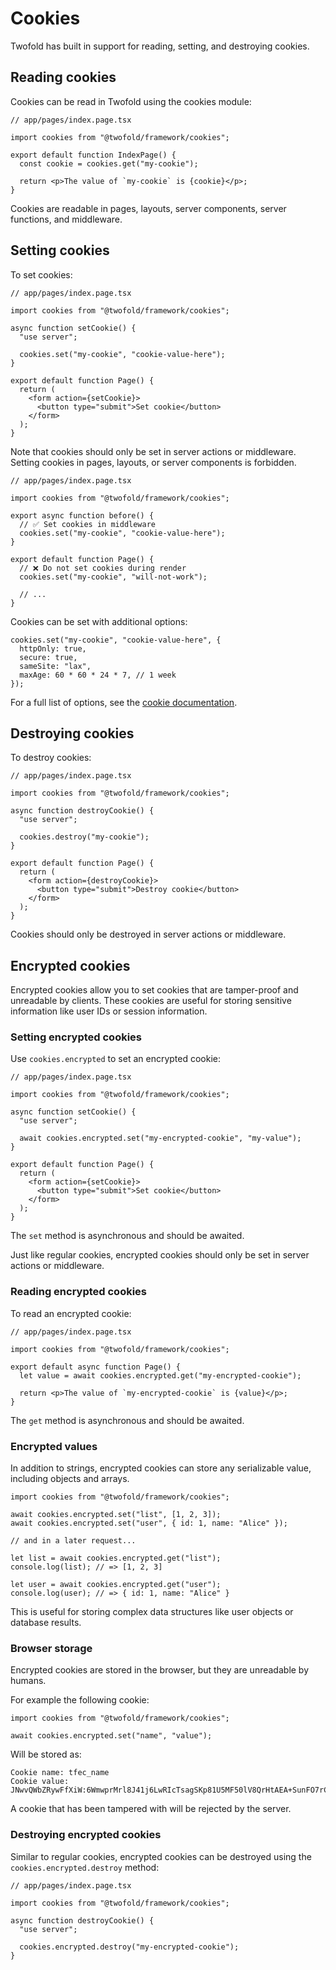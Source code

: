 # Cookies

Twofold has built in support for reading, setting, and destroying cookies.

## Reading cookies

Cookies can be read in Twofold using the cookies module:

```tsx
// app/pages/index.page.tsx

import cookies from "@twofold/framework/cookies";

export default function IndexPage() {
  const cookie = cookies.get("my-cookie");

  return <p>The value of `my-cookie` is {cookie}</p>;
}
```

Cookies are readable in pages, layouts, server components, server functions, and middleware.

## Setting cookies

To set cookies:

```tsx
// app/pages/index.page.tsx

import cookies from "@twofold/framework/cookies";

async function setCookie() {
  "use server";

  cookies.set("my-cookie", "cookie-value-here");
}

export default function Page() {
  return (
    <form action={setCookie}>
      <button type="submit">Set cookie</button>
    </form>
  );
}
```

Note that cookies should only be set in server actions or middleware. Setting cookies in pages, layouts, or server components is forbidden.

```tsx
// app/pages/index.page.tsx

import cookies from "@twofold/framework/cookies";

export async function before() {
  // ✅ Set cookies in middleware
  cookies.set("my-cookie", "cookie-value-here");
}

export default function Page() {
  // ❌ Do not set cookies during render
  cookies.set("my-cookie", "will-not-work");

  // ...
}
```

Cookies can be set with additional options:

```tsx
cookies.set("my-cookie", "cookie-value-here", {
  httpOnly: true,
  secure: true,
  sameSite: "lax",
  maxAge: 60 * 60 * 24 * 7, // 1 week
});
```

For a full list of options, see the [cookie documentation](https://github.com/jshttp/cookie?tab=readme-ov-file#options-1).

## Destroying cookies

To destroy cookies:

```tsx
// app/pages/index.page.tsx

import cookies from "@twofold/framework/cookies";

async function destroyCookie() {
  "use server";

  cookies.destroy("my-cookie");
}

export default function Page() {
  return (
    <form action={destroyCookie}>
      <button type="submit">Destroy cookie</button>
    </form>
  );
}
```

Cookies should only be destroyed in server actions or middleware.

## Encrypted cookies

Encrypted cookies allow you to set cookies that are tamper-proof and unreadable by clients. These cookies are useful for storing sensitive information like user IDs or session information.

### Setting encrypted cookies

Use `cookies.encrypted` to set an encrypted cookie:

```tsx
// app/pages/index.page.tsx

import cookies from "@twofold/framework/cookies";

async function setCookie() {
  "use server";

  await cookies.encrypted.set("my-encrypted-cookie", "my-value");
}

export default function Page() {
  return (
    <form action={setCookie}>
      <button type="submit">Set cookie</button>
    </form>
  );
}
```

The `set` method is asynchronous and should be awaited.

Just like regular cookies, encrypted cookies should only be set in server actions or middleware.

### Reading encrypted cookies

To read an encrypted cookie:

```tsx
// app/pages/index.page.tsx

import cookies from "@twofold/framework/cookies";

export default async function Page() {
  let value = await cookies.encrypted.get("my-encrypted-cookie");

  return <p>The value of `my-encrypted-cookie` is {value}</p>;
}
```

The `get` method is asynchronous and should be awaited.

### Encrypted values

In addition to strings, encrypted cookies can store any serializable value, including objects and arrays.

```tsx
import cookies from "@twofold/framework/cookies";

await cookies.encrypted.set("list", [1, 2, 3]);
await cookies.encrypted.set("user", { id: 1, name: "Alice" });

// and in a later request...

let list = await cookies.encrypted.get("list");
console.log(list); // => [1, 2, 3]

let user = await cookies.encrypted.get("user");
console.log(user); // => { id: 1, name: "Alice" }
```

This is useful for storing complex data structures like user objects or database results.

### Browser storage

Encrypted cookies are stored in the browser, but they are unreadable by humans.

For example the following cookie:

```tsx
import cookies from "@twofold/framework/cookies";

await cookies.encrypted.set("name", "value");
```

Will be stored as:

```text
Cookie name: tfec_name
Cookie value: JNwvQWbZRywFfXiW:6WmwprMrl8J41j6LwRIcTsagSKp81U5MF50lV8QrHtAEA+SunFO7rClE2lbrxBeEzlg=
```

A cookie that has been tampered with will be rejected by the server.

### Destroying encrypted cookies

Similar to regular cookies, encrypted cookies can be destroyed using the `cookies.encrypted.destroy` method:

```tsx
// app/pages/index.page.tsx

import cookies from "@twofold/framework/cookies";

async function destroyCookie() {
  "use server";

  cookies.encrypted.destroy("my-encrypted-cookie");
}
```
